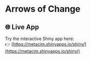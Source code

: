 # Arrows of Change


## 🌐 Live App

Try the interactive Shiny app here:  
👉 [https://metacim.shinyapps.io/shiny/](https://metacim.shinyapps.io/shiny/)

